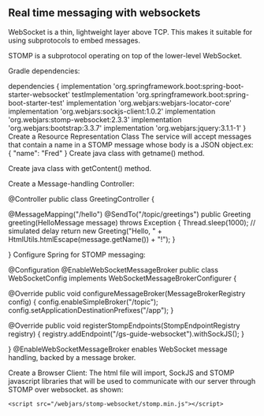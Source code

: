 ## Real time messaging with websockets
WebSocket is a thin, lightweight layer above TCP. This makes it suitable for using subprotocols to embed messages.

STOMP is a subprotocol operating on top of the lower-level WebSocket.

Gradle dependencies:

dependencies {
	implementation 'org.springframework.boot:spring-boot-starter-websocket'
	testImplementation 'org.springframework.boot:spring-boot-starter-test'
    implementation 'org.webjars:webjars-locator-core'
    implementation 'org.webjars:sockjs-client:1.0.2'
    implementation 'org.webjars:stomp-websocket:2.3.3'
    implementation 'org.webjars:bootstrap:3.3.7'
    implementation 'org.webjars:jquery:3.1.1-1'
}
Create a Resource Representation Class
The service will accept messages that contain a name in a STOMP message whose body is a JSON object.ex:
{
    "name": "Fred"
}
Create java class with getname() method.

Create java class with getContent() method.

Create a Message-handling Controller:

@Controller
public class GreetingController {


  @MessageMapping("/hello")
  @SendTo("/topic/greetings")
  public Greeting greeting(HelloMessage message) throws Exception {
    Thread.sleep(1000); // simulated delay
    return new Greeting("Hello, " + HtmlUtils.htmlEscape(message.getName()) + "!");
  }

}
Configure Spring for STOMP messaging:

@Configuration
@EnableWebSocketMessageBroker
public class WebSocketConfig implements WebSocketMessageBrokerConfigurer {

  @Override
  public void configureMessageBroker(MessageBrokerRegistry config) {
    config.enableSimpleBroker("/topic");
    config.setApplicationDestinationPrefixes("/app");
  }

  @Override
  public void registerStompEndpoints(StompEndpointRegistry registry) {
    registry.addEndpoint("/gs-guide-websocket").withSockJS();
  }

}
@EnableWebSocketMessageBroker enables WebSocket message handling, backed by a message broker.

Create a Browser Client: The html file will import, SockJS and STOMP javascript libraries that will be used to communicate with our server through STOMP over websocket. as shown:
 <script src="/webjars/sockjs-client/sockjs.min.js"></script>
    <script src="/webjars/stomp-websocket/stomp.min.js"></script>